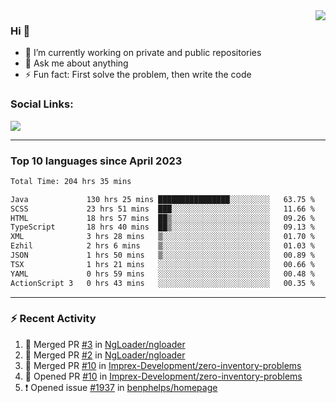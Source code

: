 <!--
<a href="https://wuffy.eu">
  <img align="right" src="https://github.com/ngloader/ngloader/blob/devcard/devcard.png" height="410" width="300" alt="NgLoader's Dev Card"/>
</a>
-->

<a href="https://wuffy.eu">
  <img align="right" src="https://github-readme-stats.vercel.app/api?username=ngloader&count_private=true&include_all_commits=true&show_icons=true&theme=dracula" />
</a>

### Hi 👋
- 🔭 I’m currently working on private and public repositories
- 💬 Ask me about anything
- ⚡ Fun fact: First solve the problem, then write the code

### Social Links:
<a href="https://discord.gg/jUtRU5Q">
  <img src="https://dcbadge.vercel.app/api/shield/128286216708685824?style=flat&theme=clean&compact=true" />
</a>

<!--
---

<div>
  <img src="https://github-readme-stats.vercel.app/api/wakatime?username=NgLoader&api_domain=wakapi.wuffy.dev&bg_color=282a36&title_color=ff6e96&icon_color=2F855A&text_color=ffffff&custom_title=Week%20Stats&layout=compact" />
</div>

---

<div>
  <img height="170" align="left" src="https://github-readme-stats.vercel.app/api?username=ngloader&count_private=true&include_all_commits=true&show_icons=true&theme=dracula" />
  <img src="https://github-readme-stats.vercel.app/api/top-langs/?username=ngloader&layout=compact&theme=dracula" />
</div>

---

<a href="https://github.com/ryo-ma/github-profile-trophy">
  <img width=800 src="https://github-profile-trophy.vercel.app/?username=ngloader&column=8&theme=dracula&no-frame=true"/>
</a>
-->

---

### Top 10 languages since April 2023

<!--START_SECTION:waka-->

```txt
Total Time: 204 hrs 35 mins

Java             130 hrs 25 mins ████████████████░░░░░░░░░   63.75 %
SCSS             23 hrs 51 mins  ███░░░░░░░░░░░░░░░░░░░░░░   11.66 %
HTML             18 hrs 57 mins  ██▒░░░░░░░░░░░░░░░░░░░░░░   09.26 %
TypeScript       18 hrs 40 mins  ██▒░░░░░░░░░░░░░░░░░░░░░░   09.13 %
XML              3 hrs 28 mins   ▒░░░░░░░░░░░░░░░░░░░░░░░░   01.70 %
Ezhil            2 hrs 6 mins    ▒░░░░░░░░░░░░░░░░░░░░░░░░   01.03 %
JSON             1 hrs 50 mins   ▒░░░░░░░░░░░░░░░░░░░░░░░░   00.89 %
TSX              1 hrs 21 mins   ░░░░░░░░░░░░░░░░░░░░░░░░░   00.66 %
YAML             0 hrs 59 mins   ░░░░░░░░░░░░░░░░░░░░░░░░░   00.48 %
ActionScript 3   0 hrs 43 mins   ░░░░░░░░░░░░░░░░░░░░░░░░░   00.35 %
```

<!--END_SECTION:waka-->

---

### :zap: Recent Activity
<!--START_SECTION:activity-->
1. 🎉 Merged PR [#3](https://github.com/NgLoader/ngloader/pull/3) in [NgLoader/ngloader](https://github.com/NgLoader/ngloader)
2. 🎉 Merged PR [#2](https://github.com/NgLoader/ngloader/pull/2) in [NgLoader/ngloader](https://github.com/NgLoader/ngloader)
3. 🎉 Merged PR [#10](https://github.com/Imprex-Development/zero-inventory-problems/pull/10) in [Imprex-Development/zero-inventory-problems](https://github.com/Imprex-Development/zero-inventory-problems)
4. 💪 Opened PR [#10](https://github.com/Imprex-Development/zero-inventory-problems/pull/10) in [Imprex-Development/zero-inventory-problems](https://github.com/Imprex-Development/zero-inventory-problems)
5. ❗ Opened issue [#1937](https://github.com/benphelps/homepage/issues/1937) in [benphelps/homepage](https://github.com/benphelps/homepage)
<!--END_SECTION:activity-->
